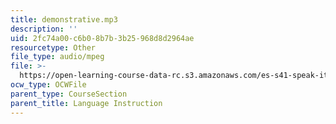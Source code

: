 ```yaml
---
title: demonstrative.mp3
description: ''
uid: 2fc74a00-c6b0-8b7b-3b25-968d8d2964ae
resourcetype: Other
file_type: audio/mpeg
file: >-
  https://open-learning-course-data-rc.s3.amazonaws.com/es-s41-speak-italian-with-your-mouth-full-spring-2012/2fc74a00c6b08b7b3b25968d8d2964ae_demonstrative.mp3
ocw_type: OCWFile
parent_type: CourseSection
parent_title: Language Instruction
---
```

